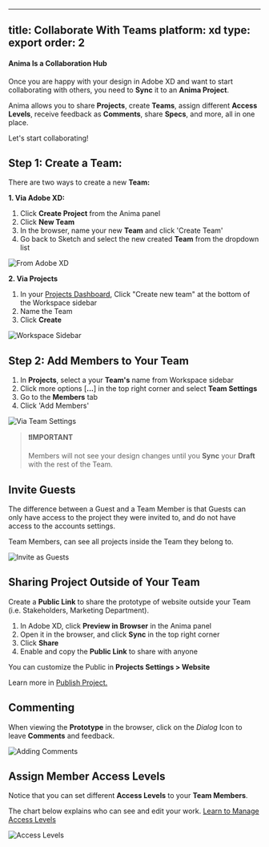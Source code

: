 
---
title: Collaborate With Teams
platform: xd
type: export
order: 2
---
#### Anima Is a Collaboration Hub

Once you are happy with your design in Adobe XD and want to start collaborating with others, you need to **Sync** it to an **Anima Project**.

Anima allows you to share **Projects**, create **Teams**, assign different **Access Levels**, receive feedback as **Comments**, share **Specs**, and more, all in one place.

Let's start collaborating!
  

## Step 1: Create a Team:

There are two ways to create a new **Team:**

**1. Via Adobe XD:**

1.  Click **Create Project** from the Anima panel
2.  Click **New Team**
3.  In the browser, name your new **Team** and  click 'Create Team'
4.  Go back to Sketch and select the new created **Team** from the dropdown list

![From Adobe XD](https://p46.f4.n0.cdn.getcloudapp.com/items/xQugynP4/new%20team%20xd%402x.png?v=8109498455612278f72d5b88e510a6fb)


**2. Via Projects**

1.  In your [Projects Dashboard](https://projects.animaapp.com), Click "Create new team" at the bottom of the Workspace sidebar
2.  Name the Team
3.  Click **Create**

![Workspace Sidebar](https://p46.f4.n0.cdn.getcloudapp.com/items/2NuBn0gg/New%20Team%20web%20app%402x.png?v=bcecf706756032790a9c7cc7e7999e1b)

## Step 2: Add Members to Your Team

1.  In **Projects**, select a your **Team's** name  from Workspace sidebar
2.  Click more options [**...**] in the top right corner and select **Team Settings**
3.  Go to the **Members** tab
4.  Click 'Add Members'

![Via Team Settings](http://f.cl.ly/items/3z0d1Q2v1F2J1W0P0V3N/New%20Team%20Via%20Settings.png)


>**❗️IMPORTANT** 
>
> Members will not see your design changes until you **Sync** your **Draft** with the rest of the Team.

## Invite Guests

The difference between a Guest and a Team Member is that Guests can only have access to the project they were invited to, and do not have access to the accounts settings.

Team Members, can see all projects inside the Team they belong to.

![Invite as Guests](https://p46.f4.n0.cdn.getcloudapp.com/items/7KuRDb7D/invite%20guests%402x.png?v=0b7c62cec0ec25e6d279069bc9525d6e)


## Sharing Project Outside of Your Team

Create a **Public Link** to share the prototype of website outside your Team (i.e. Stakeholders, Marketing Department).

1. In Adobe XD, click **Preview in Browser** in the Anima panel
2. Open it in the browser, and click **Sync** in the top right corner
4. Click **Share**
3. Enable and copy the **Public Link** to share with anyone


You can customize the Public in **Projects Settings > Website**

Learn more in [Publish Project.](publish.html)


## Commenting

  When viewing the **Prototype** in the browser, click on the _Dialog_ Icon to leave **Comments** and feedback.

![Adding Comments](https://downloads.intercomcdn.com/i/o/97106839/e25a24e000b60816ef40c779/Comment.gif)


## Assign Member Access Levels

Notice that you can set different **Access Levels** to your **Team Members**.

The chart below explains who can see and edit your work. [Learn to Manage Access Levels](manage-access.html)

![Access Levels](http://f.cl.ly/items/0i3O0L1X0e433d0k1p2c/Access%20Levels%20Chart2x.png)
